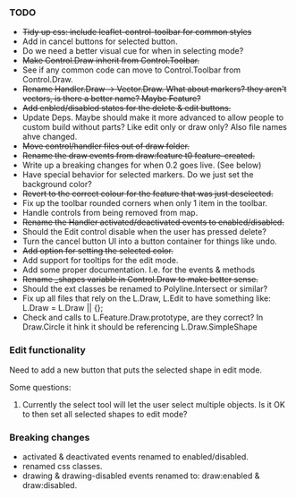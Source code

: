 ### TODO

 * ~~Tidy up css: include leaflet-control-toolbar for common styles~~
 * Add in cancel buttons for selected button.
 * Do we need a better visual cue for when in selecting mode?
 * ~~Make Control.Draw inherit from Control.Toolbar.~~
 * See if any common code can move to Control.Toolbar from Control.Draw.
 * ~~Rename Handler.Draw -> Vector.Draw. What about markers? they aren't vectors, is there a better name? Maybe Feature?~~
 * ~~Add enbled/disabled states for the delete & edit buttons.~~
 * Update Deps. Maybe should make it more advanced to allow people to custom build without parts? Like edit only or draw only? Also file names ahve changed.
 * ~~Move control/handler files out of draw folder.~~
 * ~~Rename the draw events from draw:feature t0 feature-created.~~
 * Write up a breaking changes for when 0.2 goes live. (See below)
 * Have special behavior for selected markers. Do we just set the background color?
 * ~~Revert to the correct colour for the feature that was just deselected.~~
 * Fix up the toolbar rounded corners when only 1 item in the toolbar.
 * Handle controls from being removed from map.
 * ~~Rename the Handler activated/deactivated events to enabled/disabled.~~
 * Should the Edit control disable when the user has pressed delete?
 * Turn the cancel button UI into a button container for things like undo.
 * ~~Add option for setting the selected color.~~
 * Add support for tooltips for the edit mode.
 * Add some proper documentation. I.e. for the events & methods
 * ~~Rename _shapes variable in Control.Draw to make better sense.~~
 * Should the ext classes be renamed to Polyline.Intersect or similar?
 * Fix up all files that rely on the L.Draw, L.Edit to have something like: L.Draw = L.Draw || {};
 * Check and calls to L.Feature.Draw.prototype, are they correct? In Draw.Circle it hink it should be referencing L.Draw.SimpleShape

### Edit functionality

Need to add a new button that puts the selected shape in edit mode.

Some questions:

1. Currently the select tool will let the user select multiple objects. Is it OK to then set all selected shapes to edit mode?

### Breaking changes

 * activated & deactivated events renamed to enabled/disabled.
 * renamed css classes.
 * drawing & drawing-disabled events renamed to: draw:enabled & draw:disabled.